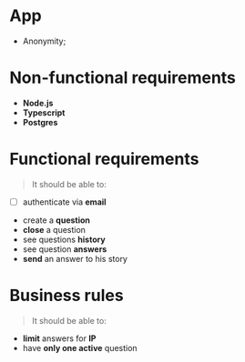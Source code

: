 # App
- Anonymity;

# Non-functional requirements
- **Node.js**
- **Typescript**
- **Postgres** 
# Functional requirements
>It should be able to:
- [ ] authenticate via **email**
- create a **question**
- **close** a question
- see questions **history**
- see question **answers**
- **send** an answer to his story
# Business rules
>It should be able to:
- **limit** answers for **IP**
- have **only one active** question
